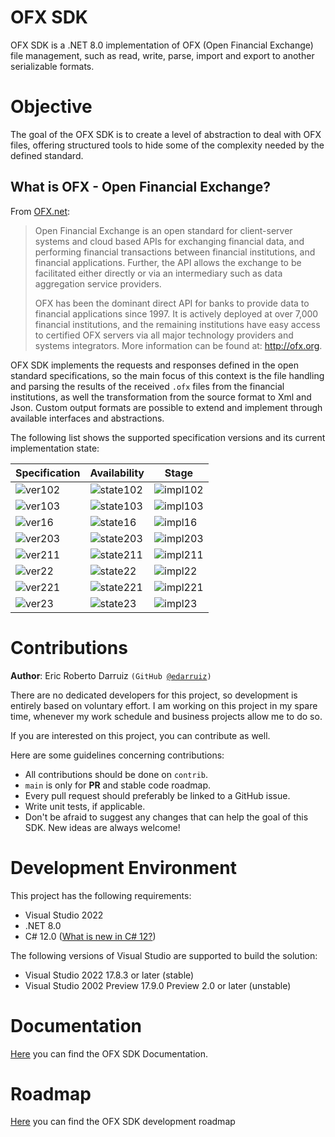 # OFX SDK
OFX SDK is a .NET 8.0 implementation of OFX (Open Financial Exchange) file management, such as read, write, parse, import and export to another serializable formats.

# Objective
The goal of the OFX SDK is to create a level of abstraction to deal with OFX files, offering structured tools to hide some of the complexity needed by the defined standard.


## What is OFX - Open Financial Exchange?

From [OFX.net](https://www.ofx.net/):

> Open Financial Exchange is an open standard for client-server systems and cloud based APIs for exchanging financial data, and performing financial transactions between financial institutions, and financial applications. Further, the API allows the exchange to be facilitated either directly or via an intermediary such as data aggregation service providers.
> 
> OFX has been the dominant direct API for banks to provide data to financial applications since 1997. It is actively deployed at over 7,000 financial institutions, and the remaining institutions have easy access to certified OFX servers via all major technology providers and systems integrators. More information can be found at: http://ofx.org.

OFX SDK implements the requests and responses defined in the open standard specifications, so the main focus of this context is the file handling and parsing the results of the received <code>.ofx</code> files from the financial institutions, as well the transformation from the source format to Xml and Json. Custom output formats are possible to extend and implement through available interfaces and abstractions.

The following list shows the supported specification versions and its current implementation state:

| Specification | Availability | Stage |
| --- | --- | --- |
| ![ver102](https://img.shields.io/badge/version-1.0.2-sucess) | ![state102](https://img.shields.io/badge/state-supported-sucess) | ![impl102](https://img.shields.io/badge/development-in%20progress-sucess) |
| ![ver103](https://img.shields.io/badge/version-1.0.3-inactive) | ![state103](https://img.shields.io/badge/state-not%20yet%20supported-inactive) | ![impl103](https://img.shields.io/badge/development-not%20yet%20implemented-inactive) |
| ![ver16](https://img.shields.io/badge/version-1.6-inactive) | ![state16](https://img.shields.io/badge/state-not%20yet%20supported-inactive) | ![impl16](https://img.shields.io/badge/development-not%20yet%20implemented-inactive) |
| ![ver203](https://img.shields.io/badge/version-2.0.3-inactive) | ![state203](https://img.shields.io/badge/state-not%20yet%20supported-inactive) | ![impl203](https://img.shields.io/badge/development-not%20yet%20implemented-inactive) |
| ![ver211](https://img.shields.io/badge/version-2.1.1-inactive) | ![state211](https://img.shields.io/badge/state-not%20yet%20supported-inactive) | ![impl211](https://img.shields.io/badge/development-not%20yet%20implemented-inactive) |
| ![ver22](https://img.shields.io/badge/version-2.2-inactive) | ![state22](https://img.shields.io/badge/state-not%20yet%20supported-inactive) | ![impl22](https://img.shields.io/badge/development-not%20yet%20implemented-inactive) |
| ![ver221](https://img.shields.io/badge/version-2.2.1-inactive) | ![state221](https://img.shields.io/badge/state-not%20yet%20supported-inactive) | ![impl221](https://img.shields.io/badge/development-not%20yet%20implemented-inactive) |
| ![ver23](https://img.shields.io/badge/version-2.3-inactive) | ![state23](https://img.shields.io/badge/state-not%20yet%20supported-inactive) | ![impl23](https://img.shields.io/badge/development-not%20yet%20implemented-inactive) |

# Contributions
**Author**: Eric Roberto Darruiz <code>(GitHub [@edarruiz](https://github.com/edarruiz))</code>

There are no dedicated developers for this project, so development is entirely based on voluntary effort. I am working on this project in my spare time, whenever my work schedule and business projects allow me to do so.

If you are interested on this project, you can contribute as well. 

Here are some guidelines concerning contributions:
- All contributions should be done on <code>contrib</code>.
- <code>main</code> is only for **PR** and stable code roadmap.
- Every pull request should preferably be linked to a GitHub issue.
- Write unit tests, if applicable.
- Don't be afraid to suggest any changes that can help the goal of this SDK. New ideas are always welcome!


# Development Environment
This project has the following requirements:
- Visual Studio 2022 
- .NET 8.0
- C# 12.0 ([What is new in C# 12?](https://learn.microsoft.com/en-us/dotnet/csharp/whats-new/csharp-12))

The following versions of Visual Studio are supported to build the solution:
- Visual Studio 2022 17.8.3 or later (stable)
- Visual Studio 2002 Preview 17.9.0 Preview 2.0 or later (unstable)


# Documentation
[Here](/docs/documentation.md) you can find the OFX SDK Documentation.

# Roadmap
[Here](/docs/roadmap.md) you can find the OFX SDK development roadmap
